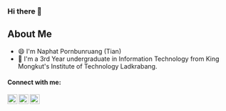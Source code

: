 ### Hi there 👋

## About Me
- 😄 I'm Naphat Pornbunruang (Tian)
- 🔭 I'm a 3rd Year undergraduate in Information Technology from King Mongkut's Institute of Technology Ladkrabang.

#### Connect with me:
[<img align="left" alt="Tian-np | Facebook" width="22px" src="https://cdn.jsdelivr.net/npm/simple-icons@v3/icons/facebook.svg" />][facebook]
[<img align="left" alt="Tian-np | LinkedIn" width="22px" src="https://cdn.jsdelivr.net/npm/simple-icons@v3/icons/linkedin.svg" />][linkedin]
[<img align="left" alt="Tian-np | Instagram" width="22px" src="https://cdn.jsdelivr.net/npm/simple-icons@v3/icons/instagram.svg" />][instagram]

[facebook]: https://www.facebook.com/TiannyCandle/
[linkedin]: https://www.linkedin.com/in/%E0%B8%93%E0%B8%A0%E0%B8%B1%E0%B8%97%E0%B8%A3-%E0%B8%9E%E0%B8%A3%E0%B8%9A%E0%B8%B8%E0%B8%8D%E0%B9%80%E0%B8%A3%E0%B8%B7%E0%B8%AD%E0%B8%87-76013b170/
[instagram]: https://instagram.com/tianny_np/
